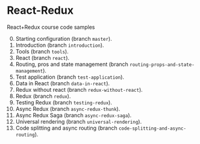 # React-Redux
React+Redux course code samples

0. Starting configuration (branch `master`).
1. Introduction (branch `introduction`).
2. Tools (branch `tools`).
3. React (branch `react`).
4. Routing, pros and state management (branch `routing-props-and-state-management`).
5. Test application (branch `test-application`).
6. Data in React (branch `data-in-react`).
7. Redux without react (branch `redux-without-react`).
8. Redux (branch `redux`).
9. Testing Redux (branch `testing-redux`).
10. Async Redux (branch `async-redux-thunk`).
11. Async Redux Saga (branch `async-redux-saga`).
12. Universal rendering (branch `universal-rendering`).
13. Code splitting and async routing (branch `code-splitting-and-async-routing`).
